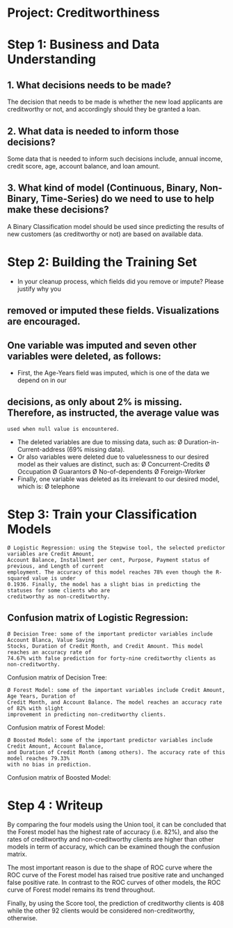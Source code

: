 # Project: Creditworthiness

# Step 1: Business and Data Understanding

## 1. What decisions needs to be made?

 The decision that needs to be made is whether the new load applicants are creditworthy or not, and accordingly should they be granted a loan.

## 2. What data is needed to inform those decisions?
 Some data that is needed to inform such decisions include, annual income, credit score, age, account balance, and loan amount.

## 3. What kind of model (Continuous, Binary, Non-Binary, Time-Series) do we need to use to help make these decisions?

 A Binary Classification model should be used since predicting the results of new customers (as creditworthy or not) are based on available data.

# Step 2: Building the Training Set

- In your cleanup process, which fields did you remove or impute? Please justify why you

## removed or imputed these fields. Visualizations are encouraged.

## One variable was imputed and seven other variables were deleted, as follows:

- First, the Age-Years field was imputed, which is one of the data we depend on in our

## decisions, as only about 2% is missing. Therefore, as instructed, the average value was

```
used when null value is encountered.
```
- The deleted variables are due to missing data, such as:
    Ø Duration-in-Current-address (69% missing data).
- Or also variables were deleted due to valuelessness to our desired model as their values
    are distinct, such as:
       Ø Concurrent-Credits
       Ø Occupation
       Ø Guarantors
       Ø No-of-dependents
       Ø Foreign-Worker
- Finally, one variable was deleted as its irrelevant to our desired model, which is:
    Ø telephone


# Step 3: Train your Classification Models

```
Ø Logistic Regression: using the Stepwise tool, the selected predictor variables are Credit Amount,
Account Balance, Installment per cent, Purpose, Payment status of previous, and Length of current
employment. The accuracy of this model reaches 78% even though the R-squared value is under
0.1936. Finally, the model has a slight bias in predicting the statuses for some clients who are
creditworthy as non-creditworthy.
```
## Confusion matrix of Logistic Regression:

```
Ø Decision Tree: some of the important predictor variables include Account Blanca, Value Saving
Stocks, Duration of Credit Month, and Credit Amount. This model reaches an accuracy rate of
74.67% with false prediction for forty-nine creditworthy clients as non-creditworthy.
```

Confusion matrix of Decision Tree:

```
Ø Forest Model: some of the important variables include Credit Amount, Age Years, Duration of
Credit Month, and Account Balance. The model reaches an accuracy rate of 82% with slight
improvement in predicting non-creditworthy clients.
```

Confusion matrix of Forest Model:

```
Ø Boosted Model: some of the important predictor variables include Credit Amount, Account Balance,
and Duration of Credit Month (among others). The accuracy rate of this model reaches 79.33%
with no bias in prediction.
```

Confusion matrix of Boosted Model:

# Step 4 : Writeup

By comparing the four models using the Union tool, it can be concluded that the Forest model has the
highest rate of accuracy (i.e. 82%), and also the rates of creditworthy and non-creditworthy clients are
higher than other models in term of accuracy, which can be examined though the confusion matrix.

The most important reason is due to the shape of ROC curve where the ROC curve of the Forest model
has raised true positive rate and unchanged false positive rate. In contrast to the ROC curves of other
models, the ROC curve of Forest model remains its trend throughout.

Finally, by using the Score tool, the prediction of creditworthy clients is 408 while the other 92 clients
would be considered non-creditworthy, otherwise.



